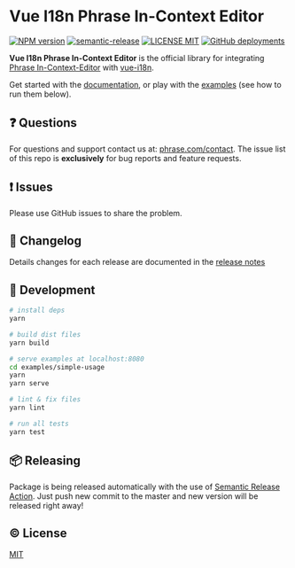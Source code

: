 # Vue I18n Phrase In-Context Editor

[![NPM version](https://img.shields.io/npm/v/vue-i18n-phrase-in-context-editor)](https://www.npmjs.com/package/vue-i18n-phrase-in-context-editor)
[![semantic-release](https://img.shields.io/badge/%20%20%F0%9F%93%A6%F0%9F%9A%80-semantic--release-e10079.svg)](https://github.com/semantic-release/semantic-release)
[![LICENSE MIT](https://img.shields.io/github/license/phrase/vue-i18n-phrase-in-context-editor)](https://github.com/phrase/vue-i18n-phrase-in-context-editor/blob/master/LICENSE)
[![GitHub deployments](https://img.shields.io/github/deployments/phrase/vue-i18n-phrase-in-context-editor/github-pages?label=docs-deploy)](github.com/phrase/vue-i18n-phrase-in-context-editor/deployments?environment=github-pages)

**Vue I18n Phrase In-Context Editor** is the official library for integrating [Phrase In-Context-Editor](https://github.com/phrase/in_context_editor) with [vue-i18n](https://github.com/kazupon/vue-i18n). 

Get started with the [documentation](https://phrase.github.io/vue-i18n-phrase-in-context-editor), or play with the [examples](https://github.com/phrase/vue-i18n-phrase-in-context-editor/tree/master/examples) (see how to run them below).

## :question: Questions

For questions and support contact us at: [phrase.com/contact](https://phrase.com/contact). The issue list of this repo is **exclusively** for bug reports and feature requests.

## :exclamation: Issues

Please use GitHub issues to share the problem.

## :scroll: Changelog

Details changes for each release are documented in the [release notes](https://github.com/phrase/vue-i18n-phrase-in-context-editor/releases)

## :hammer: Development

``` bash
# install deps
yarn

# build dist files
yarn build

# serve examples at localhost:8080
cd examples/simple-usage
yarn
yarn serve

# lint & fix files
yarn lint

# run all tests
yarn test
```

## :package: Releasing

Package is being released automatically with the use of [Semantic Release Action](https://github.com/marketplace/actions/action-for-semantic-release). Just push new commit to the master and new version will be released right away!

## :copyright: License

[MIT](http://opensource.org/licenses/MIT)
